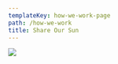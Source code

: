 ```yaml
---
templateKey: how-we-work-page
path: /how-we-work
title: Share Our Sun
---
```

![](/img/screen-shot-2020-04-05-at-10.57.58-am.png)
